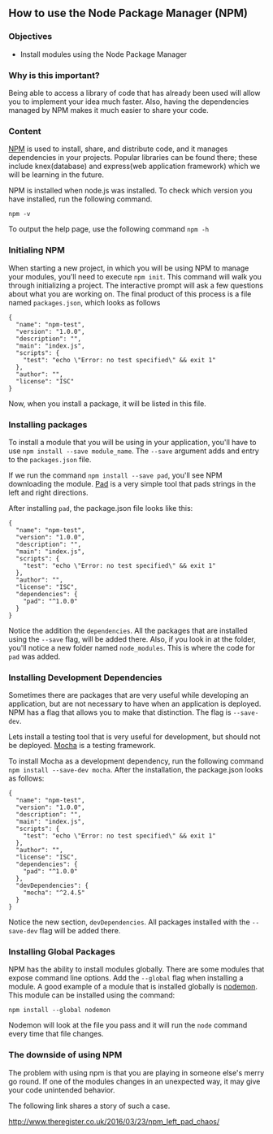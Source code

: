 ## How to use the Node Package Manager (NPM)

### Objectives
- Install modules using the Node Package Manager

### Why is this important?
Being able to access a library of code that has already been used will allow you to implement your idea much faster. Also, having the dependencies managed by NPM makes it much easier to share your code.

### Content

[NPM](https://www.npmjs.com/) is used to install, share, and distribute code, and it manages dependencies in your projects. Popular libraries can be found there; these include knex(database) and express(web application framework) which we will be learning in the future.

NPM is installed when node.js was installed. To check which version you have installed, run the following command.

`npm -v`

To output the help page, use the following command `npm -h`


### Initialing NPM

When starting a new project, in which you will be using NPM to manage your modules, you'll need to execute `npm init`. This command will walk you through initializing a project. The interactive prompt will ask a few questions about what you are working on. The final product of this process is a file named `packages.json`, which looks as follows

```
{
  "name": "npm-test",
  "version": "1.0.0",
  "description": "",
  "main": "index.js",
  "scripts": {
    "test": "echo \"Error: no test specified\" && exit 1"
  },
  "author": "",
  "license": "ISC"
}
```

Now, when you install a package, it will be listed in this file.

### Installing packages

To install a module that you will be using in your application, you'll have to use `npm install --save module_name`. The `--save` argument adds and entry to the `packages.json` file.

If we run the command `npm install --save pad`, you'll see NPM downloading the module. [Pad](https://www.npmjs.com/package/pad) is a very simple tool that pads strings in the left and right directions.

After installing `pad`, the package.json file looks like this:

```
{
  "name": "npm-test",
  "version": "1.0.0",
  "description": "",
  "main": "index.js",
  "scripts": {
    "test": "echo \"Error: no test specified\" && exit 1"
  },
  "author": "",
  "license": "ISC",
  "dependencies": {
    "pad": "^1.0.0"
  }
}
```

Notice the addition the `dependencies`. All the packages that are installed using the `--save` flag, will be added there. Also, if you look in at the folder, you'll notice a new folder named `node_modules`. This is where the code for `pad` was added.

### Installing Development Dependencies

Sometimes there are packages that are very useful while developing an application, but are not necessary to have when an application is deployed. NPM has a flag that allows you to make that distinction. The flag is `--save-dev`.

Lets install a testing tool that is very useful for development, but should not be deployed. [Mocha](https://mochajs.org/) is a testing framework.

To install Mocha as a development dependency, run the following command `npm install --save-dev mocha`. After the installation, the package.json looks as follows:

```
{
  "name": "npm-test",
  "version": "1.0.0",
  "description": "",
  "main": "index.js",
  "scripts": {
    "test": "echo \"Error: no test specified\" && exit 1"
  },
  "author": "",
  "license": "ISC",
  "dependencies": {
    "pad": "^1.0.0"
  },
  "devDependencies": {
    "mocha": "^2.4.5"
  }
}
```

Notice the new section, `devDependencies`. All packages installed with the `--save-dev` flag will be added there.

### Installing Global Packages

NPM has the ability to install modules globally. There are some modules that expose command line options. Add the `--global` flag when installing a module. A good example of a module that is installed globally is [nodemon](https://www.npmjs.com/package/nodemon). This module can be installed using the command:

```
npm install --global nodemon
```

Nodemon will look at the file you pass and it will run the `node` command every time that file changes.

### The downside of using NPM

The problem with using npm is that you are playing in someone else's merry go round. If one of the modules changes in an unexpected way, it may give your code unintended behavior.

The following link shares a story of such a case.

http://www.theregister.co.uk/2016/03/23/npm_left_pad_chaos/
